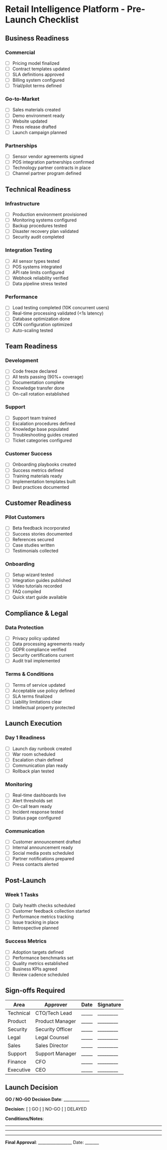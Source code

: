 # Retail Intelligence Platform - Pre-Launch Checklist

## Business Readiness

### Commercial
- [ ] Pricing model finalized
- [ ] Contract templates updated
- [ ] SLA definitions approved
- [ ] Billing system configured
- [ ] Trial/pilot terms defined

### Go-to-Market
- [ ] Sales materials created
- [ ] Demo environment ready
- [ ] Website updated
- [ ] Press release drafted
- [ ] Launch campaign planned

### Partnerships
- [ ] Sensor vendor agreements signed
- [ ] POS integration partnerships confirmed
- [ ] Technology partner contracts in place
- [ ] Channel partner program defined

## Technical Readiness

### Infrastructure
- [ ] Production environment provisioned
- [ ] Monitoring systems configured
- [ ] Backup procedures tested
- [ ] Disaster recovery plan validated
- [ ] Security audit completed

### Integration Testing
- [ ] All sensor types tested
- [ ] POS systems integrated
- [ ] API rate limits configured
- [ ] Webhook reliability verified
- [ ] Data pipeline stress tested

### Performance
- [ ] Load testing completed (10K concurrent users)
- [ ] Real-time processing validated (<1s latency)
- [ ] Database optimization done
- [ ] CDN configuration optimized
- [ ] Auto-scaling tested

## Team Readiness

### Development
- [ ] Code freeze declared
- [ ] All tests passing (90%+ coverage)
- [ ] Documentation complete
- [ ] Knowledge transfer done
- [ ] On-call rotation established

### Support
- [ ] Support team trained
- [ ] Escalation procedures defined
- [ ] Knowledge base populated
- [ ] Troubleshooting guides created
- [ ] Ticket categories configured

### Customer Success
- [ ] Onboarding playbooks created
- [ ] Success metrics defined
- [ ] Training materials ready
- [ ] Implementation templates built
- [ ] Best practices documented

## Customer Readiness

### Pilot Customers
- [ ] Beta feedback incorporated
- [ ] Success stories documented
- [ ] References secured
- [ ] Case studies written
- [ ] Testimonials collected

### Onboarding
- [ ] Setup wizard tested
- [ ] Integration guides published
- [ ] Video tutorials recorded
- [ ] FAQ compiled
- [ ] Quick start guide available

## Compliance & Legal

### Data Protection
- [ ] Privacy policy updated
- [ ] Data processing agreements ready
- [ ] GDPR compliance verified
- [ ] Security certifications current
- [ ] Audit trail implemented

### Terms & Conditions
- [ ] Terms of service updated
- [ ] Acceptable use policy defined
- [ ] SLA terms finalized
- [ ] Liability limitations clear
- [ ] Intellectual property protected

## Launch Execution

### Day 1 Readiness
- [ ] Launch day runbook created
- [ ] War room scheduled
- [ ] Escalation chain defined
- [ ] Communication plan ready
- [ ] Rollback plan tested

### Monitoring
- [ ] Real-time dashboards live
- [ ] Alert thresholds set
- [ ] On-call team ready
- [ ] Incident response tested
- [ ] Status page configured

### Communication
- [ ] Customer announcement drafted
- [ ] Internal announcement ready
- [ ] Social media posts scheduled
- [ ] Partner notifications prepared
- [ ] Press contacts alerted

## Post-Launch

### Week 1 Tasks
- [ ] Daily health checks scheduled
- [ ] Customer feedback collection started
- [ ] Performance metrics tracking
- [ ] Issue tracking in place
- [ ] Retrospective planned

### Success Metrics
- [ ] Adoption targets defined
- [ ] Performance benchmarks set
- [ ] Quality metrics established
- [ ] Business KPIs agreed
- [ ] Review cadence scheduled

## Sign-offs Required

| Area | Approver | Date | Signature |
|------|----------|------|-----------|
| Technical | CTO/Tech Lead | _____ | _________ |
| Product | Product Manager | _____ | _________ |
| Security | Security Officer | _____ | _________ |
| Legal | Legal Counsel | _____ | _________ |
| Sales | Sales Director | _____ | _________ |
| Support | Support Manager | _____ | _________ |
| Finance | CFO | _____ | _________ |
| Executive | CEO | _____ | _________ |

## Launch Decision

**GO / NO-GO Decision Date**: _____________

**Decision**: [ ] GO [ ] NO-GO [ ] DELAYED

**Conditions/Notes**:
_________________________________________________
_________________________________________________
_________________________________________________

**Final Approval**: _________________ Date: _______